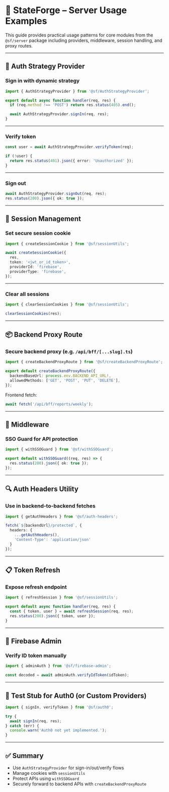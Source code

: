 # 📘 StateForge – Server Usage Examples

This guide provides practical usage patterns for core modules from the `@sf/server` package including providers, middleware, session handling, and proxy routes.

---

## 🔐 Auth Strategy Provider

### Sign in with dynamic strategy

```ts
import { AuthStrategyProvider } from '@sf/AuthStrategyProvider';

export default async function handler(req, res) {
  if (req.method !== 'POST') return res.status(405).end();

  await AuthStrategyProvider.signIn(req, res);
}
```

---

### Verify token

```ts
const user = await AuthStrategyProvider.verifyToken(req);

if (!user) {
  return res.status(401).json({ error: 'Unauthorized' });
}
```

---

### Sign out

```ts
await AuthStrategyProvider.signOut(req, res);
res.status(200).json({ ok: true });
```

---

## 🍪 Session Management

### Set secure session cookie

```ts
import { createSessionCookie } from '@sf/sessionUtils';

await createSessionCookie({
  res,
  token: '<jwt_or_id_token>',
  providerId: 'firebase',
  providerType: 'firebase',
});
```

---

### Clear all sessions

```ts
import { clearSessionCookies } from '@sf/sessionUtils';

clearSessionCookies(res);
```

---

## 📦 Backend Proxy Route

### Secure backend proxy (e.g. `/api/bff/[...slug].ts`)

```ts
import { createBackendProxyRoute } from '@sf/createBackendProxyRoute';

export default createBackendProxyRoute({
  backendBaseUrl: process.env.BACKEND_API_URL!,
  allowedMethods: ['GET', 'POST', 'PUT', 'DELETE'],
});
```

Frontend fetch:

```ts
await fetch('/api/bff/reports/weekly');
```

---

## 🔁 Middleware

### SSO Guard for API protection

```ts
import { withSSOGuard } from '@sf/withSSOGuard';

export default withSSOGuard((req, res) => {
  res.status(200).json({ ok: true });
});
```

---

## 🔍 Auth Headers Utility

### Use in backend-to-backend fetches

```ts
import { getAuthHeaders } from '@sf/auth-headers';

fetch(`${backendUrl}/protected`, {
  headers: {
    ...getAuthHeaders(),
    'Content-Type': 'application/json'
  }
});
```

---

## 📋 Token Refresh

### Expose refresh endpoint

```ts
import { refreshSession } from '@sf/sessionUtils';

export default async function handler(req, res) {
  const { token, user } = await refreshSession(req, res);
  res.status(200).json({ token, user });
}
```

---

## 🔐 Firebase Admin

### Verify ID token manually

```ts
import { adminAuth } from '@sf/firebase-admin';

const decoded = await adminAuth.verifyIdToken(idToken);
```

---

## 🧪 Test Stub for Auth0 (or Custom Providers)

```ts
import { signIn, verifyToken } from '@sf/auth0';

try {
  await signIn(req, res);
} catch (err) {
  console.warn('Auth0 not yet implemented.');
}
```

---

## ✅ Summary

- Use `AuthStrategyProvider` for sign-in/out/verify flows
- Manage cookies with `sessionUtils`
- Protect APIs using `withSSOGuard`
- Securely forward to backend APIs with `createBackendProxyRoute`

